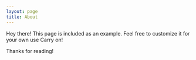 ```yaml
---
layout: page
title: About
---
```


<p class="message">
  Hey there! This page is included as an example. Feel free to customize it for your own use Carry on!
</p>

Thanks for reading!
